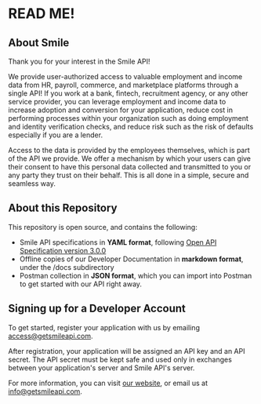 # READ ME!

##  About Smile
Thank you for your interest in the Smile API!

We provide user-authorized access to valuable employment and income data from HR, payroll, commerce, and marketplace platforms through a single API! If you work at a bank, fintech, recruitment agency, or any other service provider, you can leverage employment and income data to increase adoption and conversion for your application, reduce cost in performing processes within your organization such as doing employment and identity verification checks, and reduce risk such as the risk of defaults especially if you are a lender. 

Access to the data is provided by the employees themselves, which is part of the API we provide. We offer a mechanism by which your users can give their consent to have this personal data collected and transmitted to you or any party they trust on their behalf. This is all done in a simple, secure and seamless way. 

##  About this Repository
This repository is open source, and contains the following:
- Smile API specifications in **YAML format**, following  [Open API Specification version 3.0.0](https://swagger.io/specification/)
- Offline copies of our Developer Documentation in **markdown format**, under the /docs subdirectory
- Postman collection in **JSON format**, which you can import into Postman to get started with our API right away.

## Signing up for a Developer Account
To get started, register your application with us by emailing access@getsmileapi.com.

After registration, your application will be assigned an API key and an API secret. The API secret must be kept safe and used only in exchanges between your application's server and Smile API's server.

For more information, you can visit [our website](https://www.getsmileapi.com), or email us at info@getsmileapi.com.